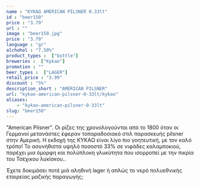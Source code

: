 ```yaml
---
name : "ΚΥΚΑΩ AMERICAN PILSNER 0.33lt"
id : "beer150"
price : "3.79"
url : ""
image : "beer150.jpg"
price : "3.79"
language : "gr"
alchohol : "7.50%"
product_types :  ["bottle"]
breweries :  ["Kykao"]
promotion : ""
beer_types :  ["LAGER"]
retail_price : "3.99"
discount : "5%"
description_short : "AMERICAN PILSNER"
url: "kykao-american-pilsner-0-33lt/kykao"
aliases: 
    - "kykao-american-pilsner-0-33lt"
slug: "beer150"
---
```


&quot;American Pilsner&quot;. Οι ρίζες της χρονολογούνται από το 1800 όταν οι Γερμανοί μετανάστες έφεραν τοπαραδοσιακό στιλ παρασκευής pilsner στην Αμερική. Η εκδοχή της ΚΥΚΑΩ είναι λίγο πιο γοητευτική, με τον καλό τρόπο! Το ασυνήθιστα υψηλό ποσοστό 33% σε νιφάδες καλαμποκιού, παρέχει μια όμορφη και πολύπλοκη γλυκύτητα που ισορροπεί με την πικρία του Τσέχικου λυκίσκου..

Έχετε δοκιμάσει ποτέ μιά αληθινή lager ή απλώς το νερό πολυεθνικής εταιρείας μαζικής παραγωγής;